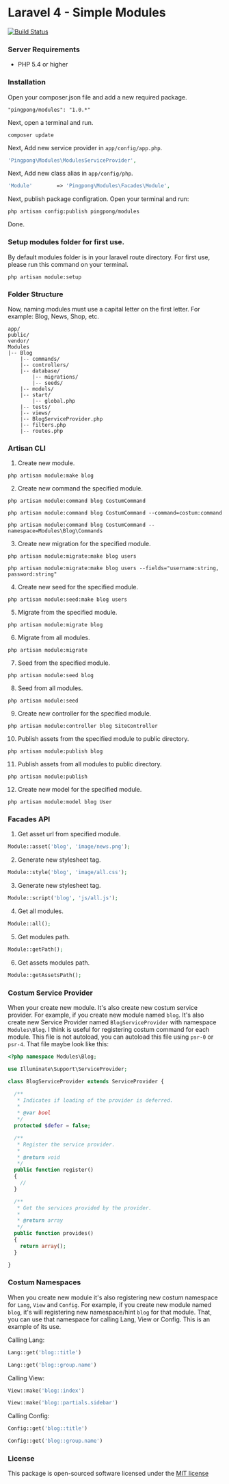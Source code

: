Laravel 4 - Simple Modules
=========================

[![Build Status](https://travis-ci.org/pingpong-labs/modules.svg?branch=1.0.2)](https://travis-ci.org/pingpong-labs/modules)

### Server Requirements

- PHP 5.4 or higher

### Installation

Open your composer.json file and add a new required package.
  ```
  "pingpong/modules": "1.0.*" 
  ```
Next, open a terminal and run.
  ```
  composer update 
  ```
Next, Add new service provider in `app/config/app.php`.
  ```php
  'Pingpong\Modules\ModulesServiceProvider',
  ```
Next, Add new class alias in `app/config/php`.
  ```php
  'Module'        => 'Pingpong\Modules\Facades\Module',
  ```
Next, publish package configration. Open your terminal and run:
  ```
  php artisan config:publish pingpong/modules
  ```
Done.

### Setup modules folder for first use.

By default modules folder is in your laravel route directory. For first use, please run this command on your terminal.
  ```
  php artisan module:setup
  ```

### Folder Structure
  
  Now, naming modules must use a capital letter on the first letter. For example: Blog, News, Shop, etc.

  ```
  app/
  public/
  vendor/
  Modules
  |-- Blog
      |-- commands/
      |-- controllers/
      |-- database/
          |-- migrations/
          |-- seeds/
      |-- models/
      |-- start/
          |-- global.php
      |-- tests/
      |-- views/
      |-- BlogServiceProvider.php
      |-- filters.php
      |-- routes.php
  ```

### Artisan CLI
  
1. Create new module.

  ```
  php artisan module:make blog
  ```
  
2. Create new command the specified module.
  
  ```
  php artisan module:command blog CostumCommand

  php artisan module:command blog CostumCommand --command=costum:command

  php artisan module:command blog CostumCommand --namespace=Modules\Blog\Commands
  ```
  
3. Create new migration for the specified module.

  ```
  php artisan module:migrate:make blog users

  php artisan module:migrate:make blog users --fields="username:string, password:string"
  ```
  
4. Create new seed for the specified module.

  ```
  php artisan module:seed:make blog users
  ```
  
5. Migrate from the specified module.

  ```
  php artisan module:migrate blog
  ```
  
6. Migrate from all modules.

  ```
  php artisan module:migrate
  ```
  
7. Seed from the specified module.

  ```
  php artisan module:seed blog
  ```
  
8. Seed from all modules.
 
  ```
  php artisan module:seed
  ```

9. Create new controller for the specified module.

  ```
  php artisan module:controller blog SiteController
  ```

10. Publish assets from the specified module to public directory.

  ```
  php artisan module:publish blog
  ```

11. Publish assets from all modules to public directory.

  ```
  php artisan module:publish
  ```

12. Create new model for the specified module.

  ```
  php artisan module:model blog User
  ```

### Facades API

1. Get asset url from specified module.

  ```php
  Module::asset('blog', 'image/news.png');
  ```

2. Generate new stylesheet tag.

  ```php
  Module::style('blog', 'image/all.css');
  ```

3. Generate new stylesheet tag.

  ```php
  Module::script('blog', 'js/all.js');
  ```

4. Get all modules.

  ```php
  Module::all();
  ```

5. Get modules path.

  ```php
  Module::getPath();
  ```

6. Get assets modules path.

  ```php
  Module::getAssetsPath();
  ```

### Costum Service Provider

  When your create new module. It's also create new costum service provider. For example, if you create new module named `blog`. It's also create new Service Provider named `BlogServiceProvider` with namespace `Modules\Blog`. I think is useful for registering costum command for each module. This file is not autoload, you can autoload this file using `psr-0` or `psr-4`. That file maybe look like this:

  ```php
  <?php namespace Modules\Blog;

  use Illuminate\Support\ServiceProvider;

  class BlogServiceProvider extends ServiceProvider {

    /**
     * Indicates if loading of the provider is deferred.
     *
     * @var bool
     */
    protected $defer = false;

    /**
     * Register the service provider.
     *
     * @return void
     */
    public function register()
    {
      //
    }

    /**
     * Get the services provided by the provider.
     *
     * @return array
     */
    public function provides()
    {
      return array();
    }

  }

  ```

### Costum Namespaces

  When you create new module it's also registering new costum namespace for `Lang`, `View` and `Config`. For example, if you create new module named `blog`, it's will registering new namespace/hint `blog` for that module. That, you can use that namespace for calling Lang, View or Config.
  This is an example of its use.

  Calling Lang:
  ```php
  Lang::get('blog::title')

  Lang::get('blog::group.name')
  ```

  Calling View:
  ```php
  View::make('blog::index')

  View::make('blog::partials.sidebar')
  ```

  Calling Config:
  ```php
  Config::get('blog::title')

  Config::get('blog::group.name')
  ```

### License

  This package is open-sourced software licensed under the [MIT license](http://opensource.org/licenses/MIT)